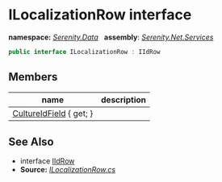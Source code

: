 # ILocalizationRow interface
**namespace:** *[Serenity.Data](../README.md#serenity.data-namespace)*   **assembly**: *[Serenity.Net.Services](../README.md)*

```csharp
public interface ILocalizationRow : IIdRow
```

## Members

| name | description |
| --- | --- |
| [CultureIdField](ILocalizationRow/CultureIdField.md) { get; } |  |

## See Also

* interface [IIdRow](../Serenity.Net.Entity/IIdRow.md)
* **Source:** *[ILocalizationRow.cs](https://github.com/serenity-is/Serenity/blob/master/src/Serenity.Net.Services/RequestHandlers/IntegratedFeatures/Localization/ILocalizationRow.cs)*